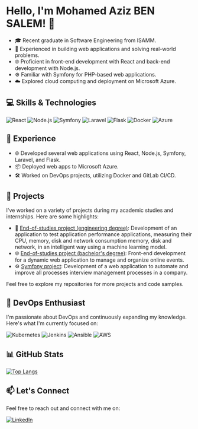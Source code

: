 <!-- Title -->
# Hello, I'm Mohamed Aziz BEN SALEM! 🚀

<!-- Introduction -->
- 🎓 Recent graduate in Software Engineering from ISAMM.
- 💼 Experienced in building web applications and solving real-world problems.
- 🌐 Proficient in front-end development with React and back-end development with Node.js.
- ⚙️ Familiar with Symfony for PHP-based web applications.
- ☁️ Explored cloud computing and deployment on Microsoft Azure.

<!-- Skills -->
## 💻 Skills & Technologies

![React](https://img.shields.io/badge/-React-61DAFB?style=flat-square&logo=react&logoColor=white)
![Node.js](https://img.shields.io/badge/-Node.js-339933?style=flat-square&logo=node.js&logoColor=white)
![Symfony](https://img.shields.io/badge/-Symfony-000000?style=flat-square&logo=symfony&logoColor=white)
![Laravel](https://img.shields.io/badge/-Laravel-FF2D20?style=flat-square&logo=laravel&logoColor=white)
![Flask](https://img.shields.io/badge/-Flask-000000?style=flat-square&logo=flask&logoColor=white)
![Docker](https://img.shields.io/badge/-Docker-2496ED?style=flat-square&logo=docker&logoColor=white)
![Azure](https://img.shields.io/badge/-Microsoft%20Azure-0089D6?style=flat-square&logo=microsoft-azure&logoColor=white)

## 🚀 Experience

- 🌐 Developed several web applications using React, Node.js, Symfony, Laravel, and Flask.
- 📦 Deployed web apps to Microsoft Azure.
- 🛠️ Worked on DevOps projects, utilizing Docker and GitLab CI/CD.

## 💼 Projects

I've worked on a variety of projects during my academic studies and internships. Here are some highlights:

- 🚀 [End-of-studies project (engineering degree)](https://github.com/azizbensalem/testing_app_pfe): Development of an application to test application performance applications, measuring their CPU, memory, disk and network consumption memory, disk and network, in an intelligent way using a machine learning model.
- 🌐 [End-of-studies project (bachelor's degree)](https://github.com/azizbensalem/Clicn_fest): Front-end development for a dynamic web application to manage and organize online events.
- ⚙️ [Symfony project](https://github.com/azizbensalem/Projet_Symfony): Development of a web application to automate and improve all processes interview management processes in a company.

Feel free to explore my repositories for more projects and code samples.

## 🌟 DevOps Enthusiast

I'm passionate about DevOps and continuously expanding my knowledge. Here's what I'm currently focused on:

![Kubernetes](https://img.shields.io/badge/-Kubernetes-326CE5?style=flat-square&logo=kubernetes&logoColor=white)
![Jenkins](https://img.shields.io/badge/-Jenkins-D24939?style=flat-square&logo=jenkins&logoColor=white)
![Ansible](https://img.shields.io/badge/-Ansible-EE0000?style=flat-square&logo=ansible&logoColor=white)
![AWS](https://img.shields.io/badge/-Amazon%20AWS-232F3E?style=flat-square&logo=amazon-aws&logoColor=white)

## 📊 GitHub Stats

[![Top Langs](https://github-readme-stats.vercel.app/api/top-langs/?username=azizbensalem&langs_count=6&theme=radical&hide=css,shell,scss)](https://github.com/anuraghazra/github-readme-stats)

## 📫 Let's Connect

Feel free to reach out and connect with me on:

[![LinkedIn](https://img.shields.io/badge/-LinkedIn-0077B5?style=flat-square&logo=linkedin&logoColor=white)](https://www.linkedin.com/in/medazizbensalem/)






